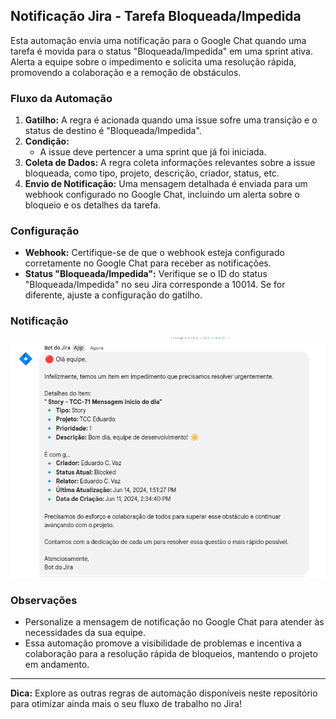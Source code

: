 ## Notificação Jira - Tarefa Bloqueada/Impedida

Esta automação envia uma notificação para o Google Chat quando uma tarefa é movida para o status "Bloqueada/Impedida" em uma sprint ativa. Alerta a equipe sobre o impedimento e solicita uma resolução rápida, promovendo a colaboração e a remoção de obstáculos.

### Fluxo da Automação

1. **Gatilho:** A regra é acionada quando uma issue sofre uma transição e o status de destino é "Bloqueada/Impedida".
2. **Condição:**
    * A issue deve pertencer a uma sprint que já foi iniciada.
3. **Coleta de Dados:** A regra coleta informações relevantes sobre a issue bloqueada, como tipo, projeto, descrição, criador, status, etc.
4. **Envio de Notificação:** Uma mensagem detalhada é enviada para um webhook configurado no Google Chat, incluindo um alerta sobre o bloqueio e os detalhes da tarefa.

### Configuração

* **Webhook:** Certifique-se de que o webhook esteja configurado corretamente no Google Chat para receber as notificações.
* **Status "Bloqueada/Impedida":** Verifique se o ID do status "Bloqueada/Impedida" no seu Jira corresponde a 10014. Se for diferente, ajuste a configuração do gatilho.

### Notificação

![Imagem notificao!](/tarefa-bloqueada-impedida/images/img.png "Imagem da notificação no Google Chat")


### Observações

* Personalize a mensagem de notificação no Google Chat para atender às necessidades da sua equipe.
* Essa automação promove a visibilidade de problemas e incentiva a colaboração para a resolução rápida de bloqueios, mantendo o projeto em andamento.

---

**Dica:** Explore as outras regras de automação disponíveis neste repositório para otimizar ainda mais o seu fluxo de trabalho no Jira!